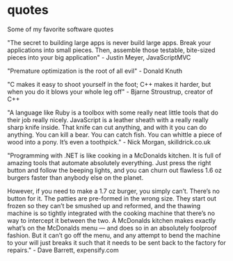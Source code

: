 quotes
======

Some of my favorite software quotes


"The secret to building large apps is never build large apps. Break your applications into small pieces. Then, assemble those testable, bite-sized pieces into your big application" - Justin Meyer, JavaScriptMVC

"Premature optimization is the root of all evil" - Donald Knuth

"C makes it easy to shoot yourself in the foot; C++ makes it harder, but when you do it blows your whole leg off" - Bjarne Stroustrup, creator of C++

"A language like Ruby is a toolbox with some really neat little tools that do their job really nicely. JavaScript is a leather sheath with a really really sharp knife inside. That knife can cut anything, and with it you can do anything. You can kill a bear. You can catch fish. You can whittle a piece of wood into a pony. It’s even a toothpick." - Nick Morgan, skilldrick.co.uk

"Programming with .NET is like cooking in a McDonalds kitchen.  It is full of amazing tools that automate absolutely everything.  Just press the right button and follow the beeping lights, and you can churn out flawless 1.6 oz burgers faster than anybody else on the planet.

However, if you need to make a 1.7 oz burger, you simply can’t.  There’s no button for it.  The patties are pre-formed in the wrong size.  They start out frozen so they can’t be smushed up and reformed, and the thawing machine is so tightly integrated with the cooking machine that there’s no way to intercept it between the two.  A McDonalds kitchen makes exactly what’s on the McDonalds menu — and does so in an absolutely foolproof fashion.  But it can’t go off the menu, and any attempt to bend the machine to your will just breaks it such that it needs to be sent back to the factory for repairs." - Dave Barrett, expensify.com

